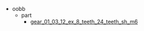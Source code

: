 * oobb
  * part
    * [gear_01_03_12_ex_8_teeth_24_teeth_sh_m6](oobb/part/gear_01_03_12_ex_8_teeth_24_teeth_sh_m6)
